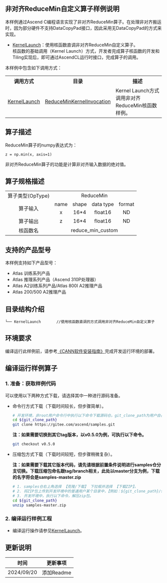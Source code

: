 ## 非对齐ReduceMin自定义算子样例说明

本样例通过Ascend C编程语言实现了非对齐ReduceMin算子。在处理非对齐搬运时，因为部分硬件不支持DataCopyPad接口，因此采用无DataCopyPad的方式来实现。

- [KernelLaunch](./KernelLaunch)：使用核函数直调非对齐ReduceMin自定义算子。  
  核函数的基础调用（Kernel Launch）方式，开发者完成算子核函数的开发和Tiling实现后，即可通过AscendCL运行时接口，完成算子的调用。

本样例中包含如下调用方式：
<table>
    <th>调用方式</th><th>目录</th><th>描述</th>
    <tr>
        <!-- 列的方向占据2个cell -->
        <td rowspan='4'><a href="./KernelLaunch"> KernelLaunch</td>
    </tr>
    <tr>
        <td><a href="./KernelLaunch/ReduceMinKernelInvocation"> ReduceMinKernelInvocation</td><td>Kernel Launch方式调用非对齐ReduceMin核函数样例。</td>
    </tr>
    </tr>
</table>

## 算子描述
ReduceMin算子的numpy表达式为：
```
z = np.min(x, axis=1)
```

非对齐ReduceMin算子的功能是计算非对齐输入数据的绝对值。

## 算子规格描述

<table>
<tr><td rowspan="1" align="center">算子类型(OpType)</td><td colspan="4" align="center">ReduceMin</td></tr>
</tr>
<tr><td rowspan="2" align="center">算子输入</td>
<td align="center">name</td><td align="center">shape</td><td align="center">data type</td><td align="center">format</td></tr>
<tr><td align="center">x</td><td align="center">16*4</td><td align="center">float16</td><td align="center">ND</td></tr>
</tr>
</tr>
<tr><td rowspan="1" align="center">算子输出</td><td align="center">z</td><td align="center">16*4</td><td align="center">float16</td><td align="center">ND</td></tr>
</tr>
<tr><td rowspan="1" align="center">核函数名</td><td colspan="4" align="center">reduce_min_custom</td></tr>
</table>

## 支持的产品型号

本样例支持如下产品型号：

- Atlas 训练系列产品
- Atlas 推理系列产品（Ascend 310P处理器）
- Atlas A2训练系列产品/Atlas 800I A2推理产品
- Atlas 200/500 A2推理产品

## 目录结构介绍

```
└── KernelLaunch       //使用核函数直调的方式调用非对齐ReduceMin自定义算子
```

## 环境要求

编译运行此样例前，请参考[《CANN软件安装指南》](https://hiascend.com/document/redirect/CannCommunityInstSoftware)完成开发运行环境的部署。

## 编译运行样例算子

### 1. 准备：获取样例代码<a name="codeready"></a>

 可以使用以下两种方式下载，请选择其中一种进行源码准备。

- 命令行方式下载（下载时间较长，但步骤简单）。

   ```bash
   # 开发环境，非root用户命令行中执行以下命令下载源码仓。git_clone_path为用户自己创建的某个目录。
   cd ${git_clone_path}
   git clone https://gitee.com/ascend/samples.git
   ```

   **注：如果需要切换到其它tag版本，以v0.5.0为例，可执行以下命令。**

   ```bash
   git checkout v0.5.0
   ```

- 压缩包方式下载（下载时间较短，但步骤稍微复杂）。

   **注：如果需要下载其它版本代码，请先请根据前置条件说明进行samples仓分支切换。下载压缩包命名跟tag/branch相关，此处以master分支为例，下载的名字将会是samples-master.zip**

   ```bash
   # 1. samples仓右上角选择 【克隆/下载】 下拉框并选择 【下载ZIP】。
   # 2. 将ZIP包上传到开发环境中的普通用户某个目录中，【例如：${git_clone_path}/samples-master.zip】。
   # 3. 开发环境中，执行以下命令，解压zip包。
   cd ${git_clone_path}
   unzip samples-master.zip
   ```

### 2. 编译运行样例工程

- 编译运行操作请参见[KernelLaunch](./KernelLaunch)。

## 更新说明

| 时间       | 更新事项   |
| ---------- | ---------- |
| 2024/09/20 | 添加Readme |
